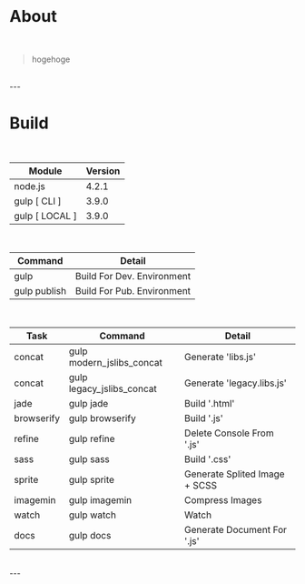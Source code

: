 <br>

# About

<br>

> hogehoge

<br>
---
<br>

# Build

<br>

| Module         | Version  |
|----------------|----------|
| node.js        | 4.2.1    |
| gulp [ CLI ]   | 3.9.0    |
| gulp [ LOCAL ] | 3.9.0    |

<br>

| Command      | Detail                            |
|--------------|-----------------------------------|
| gulp         | Build For Dev. Environment        |
| gulp publish | Build For Pub. Environment        |

<br>

| Task       | Command                   | Detail                            |
|------------|---------------------------|-----------------------------------|
| concat     | gulp modern_jslibs_concat | Generate 'libs.js'                |
| concat     | gulp legacy_jslibs_concat | Generate 'legacy.libs.js'         |
| jade       | gulp jade                 | Build '.html'                     |
| browserify | gulp browserify           | Build '.js'                       |
| refine     | gulp refine               | Delete Console From '.js'         |
| sass       | gulp sass                 | Build '.css'                      |
| sprite     | gulp sprite               | Generate Splited Image + SCSS     |
| imagemin   | gulp imagemin             | Compress Images                   |
| watch      | gulp watch                | Watch                             |
| docs       | gulp docs                 | Generate Document For '.js'       |

<br>
---
<br>